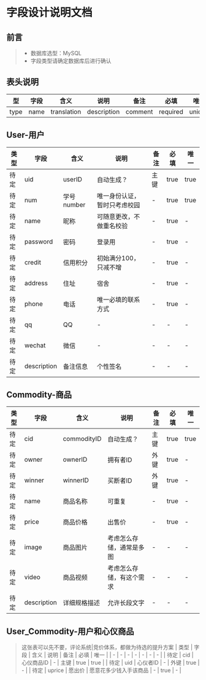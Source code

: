 # 字段设计说明文档

## 前言

> * 数据库选型：MySQL
> * 字段类型请确定数据库后进行确认

## 表头说明

| 型 | 字段 | 含义 | 说明 | 备注 | 必填 | 唯一 |
| - | - | - | - | - | - | - |
| type | name | translation | description | comment | required | unique |

## User-用户

| 类型 | 字段 | 含义 | 说明 | 备注 | 必填 | 唯一 |
| - | - | - | - | - | - | - |
| 待定 | uid | userID | 自动生成？ | 主键 | true | true |
| 待定 | num | 学号number | 唯一身份认证，暂时只考虑校园 | - | true | true |
| 待定 | name | 昵称 | 可随意更改，不做重名校验 | - | true | - |
| 待定 | password | 密码 | 登录用 | - | true | - |
| 待定 | credit | 信用积分 | 初始满分100，只减不增 | - | true | - |
| 待定 | address | 住址 | 宿舍 | - | true | - |
| 待定 | phone | 电话 | 唯一必填的联系方式 | - | true | - |
| 待定 | qq | QQ | - | - | - | - |
| 待定 | wechat | 微信 | - | - | - | - |
| 待定 | description | 备注信息 | 个性签名 | - | - | - |



## Commodity-商品
| 类型 | 字段 | 含义 | 说明 | 备注 | 必填 | 唯一 |
| - | - | - | - | - | - | - |
| 待定 | cid | commodityID | 自动生成？ | 主键 | true | true |
| 待定 | owner | ownerID | 拥有者ID | 外键 | true | - |
| 待定 | winner | winnerID | 买断者ID | 外键 | true | - |
| 待定 | name | 商品名称 | 可重复 | - | true | - |
| 待定 | price | 商品价格 | 出售价 | - | true | - |
| 待定 | image | 商品图片 | 考虑怎么存储，通常是多图 | - | - | - |
| 待定 | video | 商品视频 | 考虑怎么存储，有这个需求 | - | - | - |
| 待定 | description | 详细规格描述 | 允许长段文字 | - | - | - |


## User_Commodity-用户和心仪商品
> 这张表可以先不要，评论系统|竞价体系，都做为待选的提升方案
| 类型 | 字段 | 含义 | 说明 | 备注 | 必填 | 唯一 |
| - | - | - | - | - | - | - |
| 待定 | cid | 心仪商品ID | - | 主键 | true | true |
| 待定 | uid | 心仪者ID | - | 外键 | true | - |
| 待定 | uprice | 愿出价 | 愿意花多少钱入手该商品 | - | true | - |